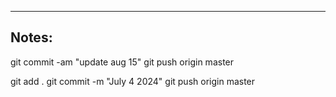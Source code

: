 ----

## Notes:

git commit -am "update aug 15"
git push origin master

git add .
git commit -m "July 4 2024"
git push origin master
